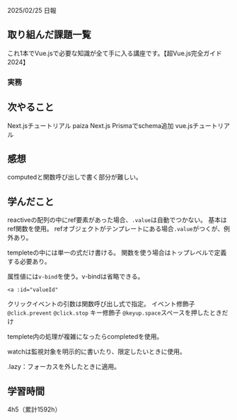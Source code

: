 2025/02/25 日報
## 取り組んだ課題一覧
これ1本でVue.jsで必要な知識が全て手に入る講座です。【超Vue.js完全ガイド 2024】


### 実務



## 次やること
Next.jsチュートリアル
paiza
Next.js Prismaでschema追加
vue.jsチュートリアル


## 感想
computedと関数呼び出しで書く部分が難しい。



## 学んだこと
reactiveの配列の中にref要素があった場合、`.value`は自動でつかない。
基本はref関数を使用。
refオブジェクトがテンプレートにある場合`.value`がつくが、例外あり。

templeteの中には単一の式だけ書ける。
関数を使う場合はトップレベルで定義する必要あり。

属性値には`v-bind`を使う。v-bindは省略できる。
```
<a :id="valueId"
```

クリックイベントの引数は関数呼び出し式で指定。
イベント修飾子
`@click.prevent` `@click.stop`
キー修飾子
`@keyup.space`スペースを押したときだけ

templete内の処理が複雑になったらcompletedを使用。

watchは監視対象を明示的に書いたり、限定したいときに使用。

.lazy：フォーカスを外したときに適用。

## 学習時間
4h5（累計1592h）

